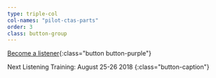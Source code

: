 ```yaml
---
type: triple-col
col-names: "pilot-ctas-parts"
order: 3
class: button-group
---
```


[Become a listener](http://bit.ly/listenAVL){:class="button button-purple"}

Next Listening Training: August 25-26 2018
{:class="button-caption"}